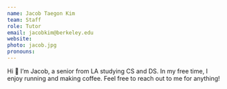 ```yaml
---
name: Jacob Taegon Kim
team: Staff
role: Tutor
email: jacobkim@berkeley.edu
website:
photo: jacob.jpg
pronouns: 
---
```


Hi :slightly_smiling_face: I’m Jacob, a senior from LA studying CS and DS. In my free time, I enjoy running and making coffee. Feel free to reach out to me for anything!